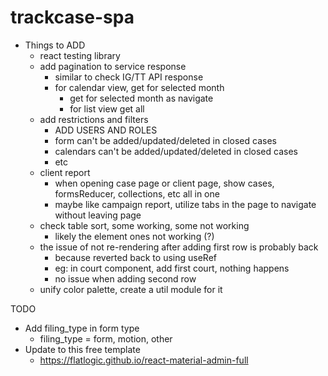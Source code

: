 # trackcase-spa

* Things to ADD
  * react testing library
  * add pagination to service response
    * similar to check IG/TT API response
    * for calendar view, get for selected month
      * get for selected month as navigate
      * for list view get all
  * add restrictions and filters
    * ADD USERS AND ROLES
    * form can't be added/updated/deleted in closed cases
    * calendars can't be added/updated/deleted in closed cases
    * etc
  * client report
    * when opening case page or client page, show cases, formsReducer, collections, etc all in one
    * maybe like campaign report, utilize tabs in the page to navigate without leaving page
  * check table sort, some working, some not working
    * likely the element ones not working (?)
  * the issue of not re-rendering after adding first row is probably back
    * because reverted back to using useRef
    * eg: in court component, add first court, nothing happens
    * no issue when adding second row
  * unify color palette, create a util module for it


TODO
* Add filing_type in form type
  * filing_type = form, motion, other
* Update to this free template
  * https://flatlogic.github.io/react-material-admin-full
